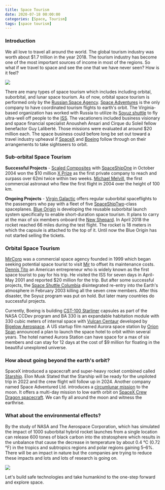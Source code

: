 ```yaml
---
title: Space Tourism
date: 2020-07-18 00:00:00 
categories: [Space, Tourism]
tags: [space tourism]
---
```


### Introduction

We all love to travel all around the world. The global tourism industry was worth about $1.7 trillion in the year 2018. The tourism industry has become one of the most important sources of income in most of the regions. So what if we travel to space and see the one that we have never seen? How is it feel?

![](https://media.giphy.com/media/YjRhfUvAnVk5PV6FFq/giphy.gif)

There are many types of space tourism which includes including orbital, suborbital, and lunar space tourism. As of now, orbital space tourism is performed only by the  [Russian Space Agency](https://www.roscosmos.ru/).  [Space Adventures](https://spaceadventures.com/)  is the only company to have coordinated tourism flights to earth's orbit. The Virginia-based organization has worked with Russia to utilize its  [Soyuz shuttle](https://www.nasa.gov/audience/forstudents/k-4/stories/nasa-knows/what-is-the-soyuz-spacecraft-k-4)  to fly ultra-well off people to the  [ISS](https://www.nasa.gov/mission_pages/station/main/index.html). The vacationers included business visionary and space financial specialist Anousheh Ansari and Cirque du Soleil fellow benefactor Guy Laliberté. Those missions were evaluated at around $20 million each. The space business could before long be set out toward a travel industry upheaval if  [SpaceX](https://www.spacex.com/)  and  [Boeing](https://www.boeing.com/)  follow through on their arrangements to take sightseers to orbit.

### **Sub-orbital Space Tourism**

**Successful Projects**  -  [Scaled Composites](https://www.scaled.com/)  with  [SpaceShipOne](https://en.wikipedia.org/wiki/SpaceShipOne) in October 2004 won the $10 million  [X Prize](https://en.wikipedia.org/wiki/Ansari_X_Prize) as the first private company to reach and surpass over 62mi twice within two weeks. [Michael Melvill](https://en.wikipedia.org/wiki/Mike_Melvill), the first commercial astronaut who flew the first flight in 2004 over the height of 100 km.

**Ongoing Projects**  - [Virgin Galactic](https://www.virgingalactic.com/) offers regular suborbital spaceflights to the passengers who pay with a fleet of five  [SpaceShipTwo](https://www.virgingalactic.com/learn/)-class spaceplanes. [Blue Origin](https://www.blueorigin.com/) is developing the reusable suborbital launch system specifically to enable short-duration space tourism. It plans to carry at the max of six members onboard the  [New Shepard](https://www.blueorigin.com/new-shepard/). In April 2018 the rocket reached 66 miles during the test flight. The rocket is 18 meters in which the capsule is attached to the top of it. Until now the Blue Origin has not started selling the tickets.

### Orbital Space Tourism

[MirCorp](https://en.wikipedia.org/wiki/Mir) was a commercial space agency founded in 1999 which began seeking potential space tourist to visit [Mir](https://history.nasa.gov/SP-4225/mir/mir.htm) to offset its maintenance costs. [Dennis Tito](https://www.wilshire.com/aboutus/board-of-directors/dennis-a-tito)  an American entrepreneur who is widely known as the first space tourist to pay for his trip. He visited the ISS for seven days in April-May 2001 and reported $20 million for the trip. But after some successful projects, the  [Space Shuttle Columbia](https://en.wikipedia.org/wiki/Space_Shuttle_Columbia)  disintegrated re-entry into the Earth's atmosphere in February 2003 killing all the seven crew members. After this disaster, the Soyuz program was put on hold. But later many countries do successful projects.

Currently, Boeing is building [CST-100 Starliner](https://www.boeing.com/space/starliner/)  capsules as part of the NASA CCDev program and BA 330 is an expandable habitation module with 330 cubic meters of internal space with  [Vulcan Centaur](https://www.ulalaunch.com/rockets/vulcan-centaur)  developed by  [Bigelow Aerospace](https://bigelowaerospace.com/). A US startup film named Aurora space station by [Orion Span](https://www.orionspan.com/) announced a plan to launch the space hotel to orbit within several years. The hotel named Aurora Station can have space for a max of six members and can stay for 12 days at the cost of $9 million for floating in the beautiful unexplored universe.

### How about going beyond the earth's orbit?

SpaceX introduced a spacecraft and super-heavy rocket combined called  [Starship](https://www.spacex.com/vehicles/starship/). Elon Musk Stated that the Starship will be ready for the unpiloted trip in 2022 and the crew flight will follow up in 2024. Another company named Space Adventured Ltd. introduces a  [circumlunar mission](https://spaceadventures.com/experiences/circumlunar-mission/) to the moon. It offers a multi-day mission to low earth orbit on  [SpaceX Crew Dragon spacecraft](https://www.spacex.com/vehicles/dragon/). We can fly all around the moon and witness the earthrise.

### What about the environmental effects?

By the study of NASA and The Aerospace Corporation, which has simulated the impact of 1000 suborbital hybrid rocket launches from a single location can release 600 tones of black carbon into the stratosphere which results in the unbalance that cause the decrease in temperature by about 0.4 °C (0.72 °F) in the tropics and subtropics regions and polar regions gaining 5–6%. There will be an impact in nature but the companies are trying to reduce these impacts and lots and lots of research is going on.

![](https://media.giphy.com/media/l0NwC1UnHzAHfC50c/giphy.gif)

Let's build safe technologies and take humankind to the one-step forward and explore space.